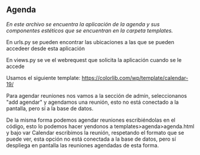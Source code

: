 ## Agenda

*En este archivo se encuentra la aplicación de la agenda y sus componentes estéticos que se encuentran en la carpeta templates.*

  

En urls.py se pueden encontrar las ubicaciones a las que se pueden accedeer desde esta aplicación

  

En views.py se ve el webrequest que solicita la aplicación cuando se le accede

  

Usamos el siguiente template: https://colorlib.com/wp/template/calendar-19/

  

Para agendar reuniones nos vamos a la sección de admin, seleccionanos "add agendar" y agendamos una reunión, esto no está conectado a la pantalla, pero sí a la base de datos.

  

De la misma forma podemos agendar reuniones escribiéndolas en el código, esto lo podemos hacer yendonos a templates>agenda>agenda.html y bajo var Calendar escribimos la reunión, respetando el formato que se puede ver, esta opción no está conectada a la base de datos, pero sí despliega en pantalla las reuniones agendadas de esta forma.